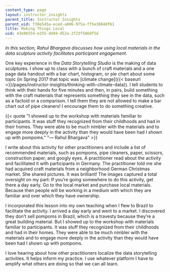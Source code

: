 ```yaml
---
content_type: page
layout: instructor_insights
parent_title: Instructor Insights
parent_uid: f30e545a-eced-a806-975a-ff5e3884df61
title: Making Things Local
uid: 43e96554-e255-dd49-d52a-2f23f5869f5d
---
```


_In this section, Rahul Bhargava discusses how using local materials in the data sculpture activity facilitates participant engagement_.

One key experience in the _Data Storytelling Studio_ is the making of data sculptures. I show up to class with a bunch of craft materials and a one page data handout with a bar chart, histogram, or pie chart about some topic (in Spring 2017 that topic was [climate change]({{< baseurl >}}/pages/instructor-insights/thinking-with-climate-data)). I tell students to think with their hands for five minutes and then, in pairs, build something with the craft materials that represents something they see in the data, such as a factoid or a comparison. I tell them they are not allowed to make a bar chart out of pipe cleaners! I encourage them to do something creative. 

{{< quote "I showed up to the workshop with materials familiar to participants. It was stuff they recognized from their childhoods and had in their homes. They were able to be much nimbler with the materials and to engage more deeply in the activity than they would have been had I shown up with pompoms." "— Rahul Bhargava" >}}

I write about this activity for other practitioners and include a list of recommended materials, such as pompoms, pipe cleaners, paper, scissors, construction paper, and googly eyes. A practitioner read about the activity and facilitated it with participants in Germany. The practitioner told me she had acquired craft materials from a neighborhood German Christmas market. She shared pictures. It was brilliant! The images captured a total oversight on my part: If you’re going somewhere to do this activity, get there a day early. Go to the local market and purchase local materials. Because then people will be working in a medium with which they are familiar and over which they have ownership.

I incorporated this lesson into my own teaching when I flew to Brazil to facilitate the activity. I arrived a day early and went to a market. I discovered they don’t sell pompoms in Brazil, which is a travesty because they’re a great building material. But I showed up to the workshop with materials familiar to participants. It was stuff they recognized from their childhoods and had in their homes. They were able to be much nimbler with the materials and to engage more deeply in the activity than they would have been had I shown up with pompoms. 

I love hearing about how other practitioners localize the data storytelling activities. It helps inform my practice. I use whatever platform I have to amplify what others are doing so that we can all learn.